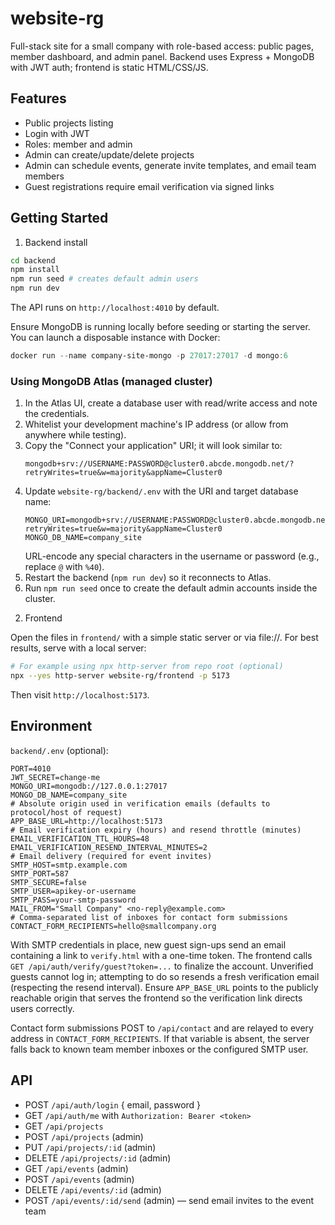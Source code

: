 # website-rg

Full-stack site for a small company with role-based access: public pages, member dashboard, and admin panel. Backend uses Express + MongoDB with JWT auth; frontend is static HTML/CSS/JS.

## Features

- Public projects listing
- Login with JWT
- Roles: member and admin
- Admin can create/update/delete projects
- Admin can schedule events, generate invite templates, and email team members
- Guest registrations require email verification via signed links

## Getting Started

1. Backend install

```bash
cd backend
npm install
npm run seed # creates default admin users
npm run dev
```

The API runs on `http://localhost:4010` by default.

Ensure MongoDB is running locally before seeding or starting the server. You can launch a disposable instance with Docker:

```powershell
docker run --name company-site-mongo -p 27017:27017 -d mongo:6
```

### Using MongoDB Atlas (managed cluster)

1. In the Atlas UI, create a database user with read/write access and note the credentials.
2. Whitelist your development machine's IP address (or allow from anywhere while testing).
3. Copy the "Connect your application" URI; it will look similar to:
   ```
   mongodb+srv://USERNAME:PASSWORD@cluster0.abcde.mongodb.net/?retryWrites=true&w=majority&appName=Cluster0
   ```
4. Update `website-rg/backend/.env` with the URI and target database name:
   ```
   MONGO_URI=mongodb+srv://USERNAME:PASSWORD@cluster0.abcde.mongodb.net/?retryWrites=true&w=majority&appName=Cluster0
   MONGO_DB_NAME=company_site
   ```
   URL-encode any special characters in the username or password (e.g., replace `@` with `%40`).
5. Restart the backend (`npm run dev`) so it reconnects to Atlas.
6. Run `npm run seed` once to create the default admin accounts inside the cluster.

2) Frontend

Open the files in `frontend/` with a simple static server or via file://. For best results, serve with a local server:

```bash
# For example using npx http-server from repo root (optional)
npx --yes http-server website-rg/frontend -p 5173
```

Then visit `http://localhost:5173`.

## Environment

`backend/.env` (optional):

```
PORT=4010
JWT_SECRET=change-me
MONGO_URI=mongodb://127.0.0.1:27017
MONGO_DB_NAME=company_site
# Absolute origin used in verification emails (defaults to protocol/host of request)
APP_BASE_URL=http://localhost:5173
# Email verification expiry (hours) and resend throttle (minutes)
EMAIL_VERIFICATION_TTL_HOURS=48
EMAIL_VERIFICATION_RESEND_INTERVAL_MINUTES=2
# Email delivery (required for event invites)
SMTP_HOST=smtp.example.com
SMTP_PORT=587
SMTP_SECURE=false
SMTP_USER=apikey-or-username
SMTP_PASS=your-smtp-password
MAIL_FROM="Small Company" <no-reply@example.com>
# Comma-separated list of inboxes for contact form submissions
CONTACT_FORM_RECIPIENTS=hello@smallcompany.org
```

With SMTP credentials in place, new guest sign-ups send an email containing a link to `verify.html` with a one-time token. The frontend calls `GET /api/auth/verify/guest?token=...` to finalize the account. Unverified guests cannot log in; attempting to do so resends a fresh verification email (respecting the resend interval). Ensure `APP_BASE_URL` points to the publicly reachable origin that serves the frontend so the verification link directs users correctly.

Contact form submissions POST to `/api/contact` and are relayed to every address in `CONTACT_FORM_RECIPIENTS`. If that variable is absent, the server falls back to known team member inboxes or the configured SMTP user.

## API

- POST `/api/auth/login` { email, password }
- GET `/api/auth/me` with `Authorization: Bearer <token>`
- GET `/api/projects`
- POST `/api/projects` (admin)
- PUT `/api/projects/:id` (admin)
- DELETE `/api/projects/:id` (admin)
- GET `/api/events` (admin)
- POST `/api/events` (admin)
- DELETE `/api/events/:id` (admin)
- POST `/api/events/:id/send` (admin) — send email invites to the event team
